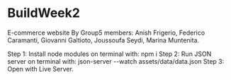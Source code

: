 # BuildWeek2
E-commerce website
By Group5 
  members: Anish Frigerio, Federico Caramanti, Giovanni Galtioto, Joussoufa Seydi, Marina Muntenita.

Step 1: Install node modules on terminal with: npm i
Step 2: Run JSON server on terminal with: json-server --watch assets/data/data.json
Step 3: Open with Live Server.
